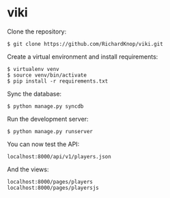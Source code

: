 viki
====

Clone the repository:

```
$ git clone https://github.com/RichardKnop/viki.git
```

Create a virtual environment and install requirements:

```
$ virtualenv venv
$ source venv/bin/activate
$ pip install -r requirements.txt
```

Sync the database:

```
$ python manage.py syncdb
```

Run the development server:

```
$ python manage.py runserver
```

You can now test the API:

```
localhost:8000/api/v1/players.json
```

And the views:

```
localhost:8000/pages/players
localhost:8000/pages/playersjs
```
